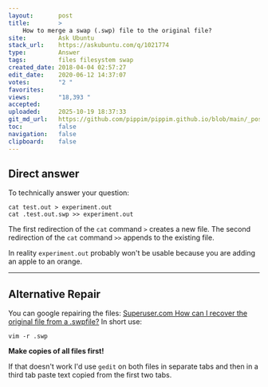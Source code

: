 ```yaml
---
layout:       post
title:        >
    How to merge a swap (.swp) file to the original file?
site:         Ask Ubuntu
stack_url:    https://askubuntu.com/q/1021774
type:         Answer
tags:         files filesystem swap
created_date: 2018-04-04 02:57:27
edit_date:    2020-06-12 14:37:07
votes:        "2 "
favorites:    
views:        "18,393 "
accepted:     
uploaded:     2025-10-19 18:37:33
git_md_url:   https://github.com/pippim/pippim.github.io/blob/main/_posts/2018/2018-04-04-How-to-merge-a-swap-_.swp_-file-to-the-original-file_.md
toc:          false
navigation:   false
clipboard:    false
---
```


## Direct answer

To technically answer your question:

``` 
cat test.out > experiment.out
cat .test.out.swp >> experiment.out
```

The first redirection of the `cat` command `>` creates a new file. The second redirection of the `cat` command `>>` appends to the existing file.

In reality `experiment.out` probably won't be usable because you are adding an apple to an orange.

----------

## Alternative Repair

You can google repairing the files: [Superuser.com How can I recover the original file from a .swpfile?][1] In short use:

``` 
vim -r .swp
```

**Make copies of all files first!**

If that doesn't work I'd use `gedit` on both files in separate tabs and then in a third tab paste text copied from the first two tabs.

  [1]: https://superuser.com/questions/204209/how-can-i-recover-the-original-file-from-a-swp-file?utm_medium=organic&utm_source=google_rich_qa&utm_campaign=google_rich_qa
